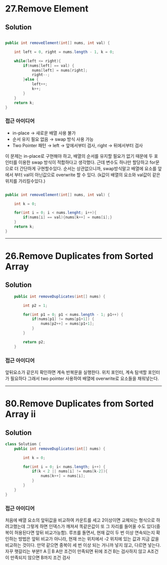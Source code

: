 # 27.Remove Element

## Solution
```java

public int removeElement(int[] nums, int val) {

    int left = 0, right = nums.length - 1, k = 0;

    while(left <= right){
        if(nums[left] == val) {
            nums[left] = nums[right];
            right--;
        }else {
            left++;
            k++;
        }
    }
    return k; 
}

```
### 접근 아이디어 
- in-place → 새로운 배열 사용 불가
- 순서 유지 필요 없음 → swap 방식 사용 가능
- Two Pointer 패턴 → left → 앞에서부터 검사, right → 뒤에서부터 검사

이 문제는 in-place로 구현해야 하고, 배열의 순서를 유지할 필요가 없기 때문에 두 포인터를 이용한 swap 방식이 적합하다고 생각했다.
근데 변수도 하나만 할당하고 for문으로 더 간단하게 구현할수있다. 순서는 상관없으니까, swap방식말고 배열에 요소를 앞에서 부터 val이 아닌값으로 overwrite 할 수 있다. (k값이 배열의 요소와 val값이 같은 위치를 가리킬수있다.)

```java

public int removeElement(int[] nums, int val) {

    int k = 0;

    for(int i = 0; i < nums.lenght; i++){
        if(nums[i] == val){nums[k++] = nums[i];} 
    }
    return k; 
}

```
--- 
# 26.Remove Duplicates from Sorted Array

## Solution
```java
    public int removeDuplicates(int[] nums) {

        int p2 = 1;

        for(int p1 = 0; p1 < nums.length - 1; p1++) {
            if(nums[p1] != nums[p1+1]) {
                nums[p2++] = nums[p1+1];
            }
        }

        return p2;
    }

```

### 접근 아이디어 
앞뒤요소가 같은지 확인하면 계속 반복문을 실행한다. 위치 포인터, 계속 탐색할 포인터가 필요하다 그래서 two pointer 사용하여 배열에 overwrite로 요소들을 채워넣는다. 

--- 

# 80.Remove Duplicates from Sorted Array ii

## Solution
```java
class Solution {
    public int removeDuplicates(int[] nums) {

        int k = 0;

        for(int i = 0; i< nums.length; i++) {
            if(k < 2 || nums[i] != nums[k-2]){
                nums[k++] = nums[i];
            }
        }
    }
}
```

### 접근 아이디어 
처음에 배열 요소의 앞뒤값을 비교하여 카운트를 세고 2이상이면 교체되는 형식으로 하려고했는데 그렇게 하면 인덱스가 깨져셔 똑같은값이 또 그 자리를 들어올 수도 있다(중복이 허용된다면 앞뒤 비교가능함). 루프를 돌면서, 현재 값이 두 번 이상 연속되는지 확인하는 방법은 앞뒤 비교가 아니라, 현재 쓰는 위치에서 -2 위치에 있는 값과 지금 값을 비교하는 것이다. 만약 같으면 중복이 세 번 이상 되는 거니까 넣지 않고, 다르면 넣는다.
자꾸 햇갈리는 부분!! A || B A만 조건이 만족되면 뒤에 조건 B는 검사하지 않고 A조건이 만족되지 않으면 B까지 조건 검사

